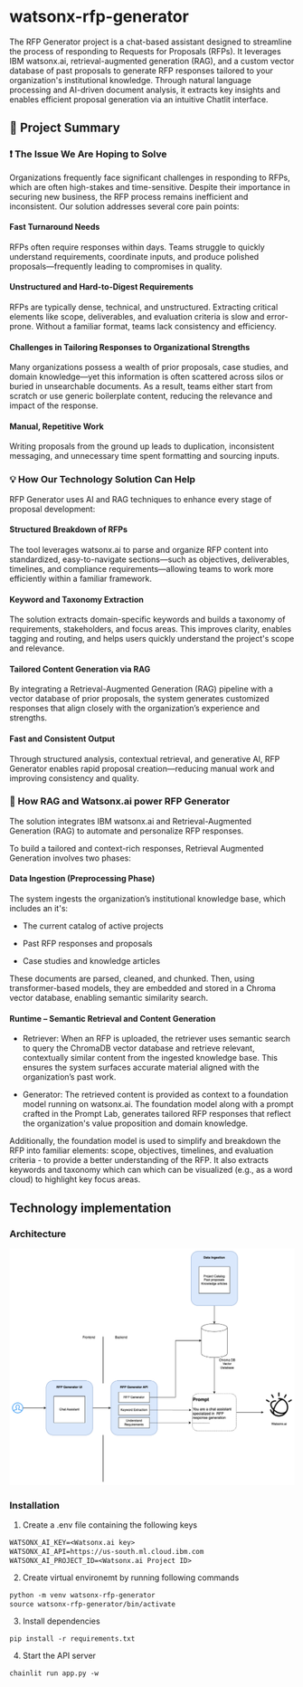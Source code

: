 # watsonx-rfp-generator
The RFP Generator project is a chat-based assistant designed to streamline the process of responding to Requests for Proposals (RFPs). It leverages IBM watsonx.ai, retrieval-augmented generation (RAG), and a custom vector database of past proposals to generate RFP responses tailored to your organization's institutional knowledge. Through natural language processing and AI-driven document analysis, it extracts key insights and enables efficient proposal generation via an intuitive Chatlit interface.

## 📄 Project Summary

### ❗ The Issue We Are Hoping to Solve
Organizations frequently face significant challenges in responding to RFPs, which are often high-stakes and time-sensitive. Despite their importance in securing new business, the RFP process remains inefficient and inconsistent. Our solution addresses several core pain points:

#### Fast Turnaround Needs
RFPs often require responses within days. Teams struggle to quickly understand requirements, coordinate inputs, and produce polished proposals—frequently leading to compromises in quality.

#### Unstructured and Hard-to-Digest Requirements
RFPs are typically dense, technical, and unstructured. Extracting critical elements like scope, deliverables, and evaluation criteria is slow and error-prone. Without a familiar format, teams lack consistency and efficiency.

#### Challenges in Tailoring Responses to Organizational Strengths
Many organizations possess a wealth of prior proposals, case studies, and domain knowledge—yet this information is often scattered across silos or buried in unsearchable documents. As a result, teams either start from scratch or use generic boilerplate content, reducing the relevance and impact of the response.

#### Manual, Repetitive Work
Writing proposals from the ground up leads to duplication, inconsistent messaging, and unnecessary time spent formatting and sourcing inputs.

### 💡 How Our Technology Solution Can Help
RFP Generator uses AI and RAG techniques to enhance every stage of proposal development:

#### Structured Breakdown of RFPs
The tool leverages watsonx.ai to parse and organize RFP content into standardized, easy-to-navigate sections—such as objectives, deliverables, timelines, and compliance requirements—allowing teams to work more efficiently within a familiar framework.

#### Keyword and Taxonomy Extraction
The solution extracts domain-specific keywords and builds a taxonomy of requirements, stakeholders, and focus areas. This improves clarity, enables tagging and routing, and helps users quickly understand the project's scope and relevance.

#### Tailored Content Generation via RAG
By integrating a Retrieval-Augmented Generation (RAG) pipeline with a vector database of prior proposals, the system generates customized responses that align closely with the organization’s experience and strengths.

#### Fast and Consistent Output
Through structured analysis, contextual retrieval, and generative AI, RFP Generator enables rapid proposal creation—reducing manual work and improving consistency and quality.

### 🧠 How RAG and Watsonx.ai power RFP Generator
The solution integrates IBM watsonx.ai and Retrieval-Augmented Generation (RAG) to automate and personalize RFP responses.

To build a tailored and context-rich responses, Retrieval Augmented Generation involves two phases:

#### Data Ingestion  (Preprocessing Phase)
The system ingests the organization’s institutional knowledge base, which includes an it's:

- The current catalog of active projects

- Past  RFP responses and proposals

- Case studies and knowledge articles

These documents are parsed, cleaned, and chunked. Then, using transformer-based models, they are embedded and stored in a Chroma vector database, enabling semantic similarity search.

#### Runtime – Semantic Retrieval and Content Generation

- Retriever: When an RFP is uploaded, the retriever uses semantic search to query the ChromaDB vector database and retrieve relevant, contextually similar content from the ingested knowledge base. This ensures the system surfaces accurate material aligned with the organization’s past work.

- Generator: The retrieved content is provided as context to a foundation model running on watsonx.ai. The foundation model along with a prompt crafted in the Prompt Lab, generates tailored RFP responses that reflect the organization's value proposition and  domain knowledge.

Additionally, the foundation model is  used to simplify and breakdown the RFP into familiar elements: scope, objectives, timelines, and evaluation criteria - to provide a better understanding of the RFP. It also extracts keywords and taxonomy which can  which can be visualized (e.g., as a word cloud) to highlight key focus areas. 

## Technology implementation
### Architecture 

![architecture](./rfp-generator-architecture.png)


### Installation

1. Create a .env file containing the following keys

```
WATSONX_AI_KEY=<Watsonx.ai key>
WATSONX_AI_API=https://us-south.ml.cloud.ibm.com
WATSONX_AI_PROJECT_ID=<Watsonx.ai Project ID>
```

2. Create virtual environemt by running following commands
```
python -m venv watsonx-rfp-generator
source watsonx-rfp-generator/bin/activate
```

3. Install dependencies

```
pip install -r requirements.txt
```

4. Start the API server
```
chainlit run app.py -w
```